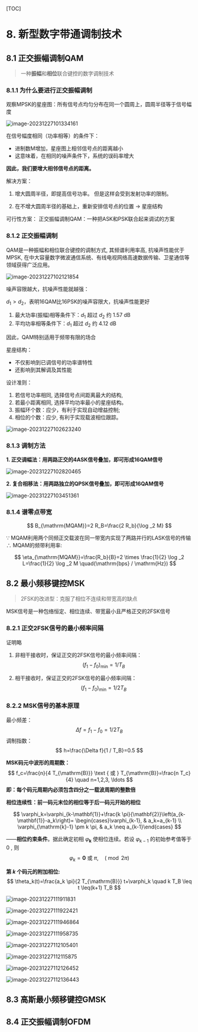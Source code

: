 [TOC]

# 8. 新型数字带通调制技术

## 8.1 正交振幅调制QAM

> 一种**振幅**和**相位**联合键控的数字调制技术

### 8.1.1 为什么要进行正交振幅调制

观察MPSK的星座图：所有信号点均匀分布在同一个圆周上，圆周半径等于信号幅度

![image-20231227101334161](https://mypic-1312707183.cos.ap-nanjing.myqcloud.com/image-20231227101334161.png)

在信号幅度相同（功率相等）的条件下：

- 进制数M增加，星座图上相邻信号点的距离越小
- 这意味着，在相同的噪声条件下，系统的误码率增大

**因此，我们要增大相邻信号点的距离。**

解决方案：

1. 增大圆周半径，即提高信号功率。
但是这样会受到发射功率的限制。

2. 在不增大圆周半径的基础上，重新安排信号点的位置 $\rightarrow$ 星座结构

可行性方案：
正交振幅调制QAM：一种把ASK和PSK联合起来调试的方案

### 8.1.2 正交振幅调制

QAM是一种振幅和相位联合键控的调制方式, 其频谱利用率高, 抗噪声性能优于MPSK, 在中大容量数字微波通信系统、有线电视网络高速数据传输、卫星通信等领域获得广泛应用。

![image-20231227102121854](https://mypic-1312707183.cos.ap-nanjing.myqcloud.com/image-20231227102121854.png)

噪声容限越大，抗噪声性能就越强：

$d_1 > d_2$，表明16QAM比16PSK的噪声容限大，抗噪声性能更好


1. 最大功率(振幅)相等条件下：$d_1$ 超过 $d_2$ 约 $1.57 \mathrm{~dB}$ 
2. 平均功率相等条件下：$d_1$ 超过 $d_2$ 约 $4.12 \mathrm{~dB}$ 

因此，QAM特别适用于频带有限的场合

星座结构：
- 不仅影响到已调信号的功率谱特性
- 还影响到其解调及其性能

设计准则：
1. 若信号功率相同, 选择信号点间距离最大的结构,
2. 若最小距离相同, 选择平均功率最小的星座结构。
3. 振幅环个数：应少，有利于实现自动增益控制;
4. 相位的个数：应少, 有利于实现载波相位跟踪。

![image-20231227102623240](https://mypic-1312707183.cos.ap-nanjing.myqcloud.com/image-20231227102623240.png)

### 8.1.3 调制方法

**1. 正交调幅法：用两路正交的4ASK信号叠加，即可形成16QAM信号**

![image-20231227102820465](https://mypic-1312707183.cos.ap-nanjing.myqcloud.com/image-20231227102820465.png)

**2. 复合相移法：用两路独立的QPSK信号叠加，即可形成16QAM信号**

![image-20231227103451361](https://mypic-1312707183.cos.ap-nanjing.myqcloud.com/image-20231227103451361.png)

### 8.1.4  谱零点带宽

$$
B_{\mathrm{MQAM}}=2 R_B=\frac{2 R_b}{\log _2 M}
$$

$\because$ MQAM利用两个同频正交载波在同一带宽内实现了两路并行的LASK信号的传输
$\therefore$ MQAM的频带利用率:

$$
\eta_{\mathrm{MQAM}}=\frac{R_b}{B}=2 \times \frac{1}{2} \log _2 L=\frac{1}{2} \log _2 M \quad(\mathrm{bps} / \mathrm{Hz})
$$

## 8.2 最小频移键控MSK

> 2FSK的改进型：克服了相位不连续和带宽高的缺点

MSK信号是一种包络恒定、相位连续、带宽最小且严格正交的2FSK信号

### 8.2.1 正交2FSK信号的最小频率间隔

证明略

1. 非相干接收时，保证正交的2FSK信号的最小频率间隔：
$$
\left(f_1-f_0\right)_{\min }=1 / T_B
$$

2. 相干接收时，保证正交的2FSK信号的最小频率间隔：
$$
\left(f_1-f_0\right)_{\min }=1 / 2T_B
$$

### 8.2.2 MSK信号的基本原理

最小频差：
$$
\Delta f=f_1-f_0=1 / 2 T_B
$$
调制指数：
$$
h=\frac{\Delta f}{1 / T_B}=0.5
$$

**MSK码元中波形的周期数：**
$$
f_c=\frac{n}{4 T_{\mathrm{B}}} \text { 或 } T_{\mathrm{B}}=\frac{n T_c}{4} \quad n=1,2,3, \ldots
$$
**即：每个码元周期内必须包含四分之一载波周期的整数倍**

**相位连续性：前一码元末位的相位等于后一码元开始的相位**

$$
\varphi_k=\varphi_{k-\mathbf{1}}+\frac{k \pi}{\mathbf{2}}\left(a_{k-\mathbf{1}}-a_k\right)= \begin{cases}\varphi_{k-1}, & a_k=a_{k-1} \\ \varphi_{\mathrm{k}-1} \pm k \pi, & a_k \neq a_{k-1}\end{cases}
$$

——**相位约束条件**。据此确定初相 $\varphi_{\boldsymbol{k}}$ 使相位连续。若设 $\varphi_{\mathrm{k}-1}$ 的初始参考值等于 0 , 则
$$
\varphi_k=\mathbf{0} \text { 或 } \pi, \quad(\bmod 2 \pi)
$$

**第 $k$ 个码元的附加相位:**
$$
\theta_k(t)=\frac{a_k \pi}{2 T_{\mathrm{B}}} t+\varphi_k \quad k T_B \leq t \leq(k+1) T_B
$$

![image-20231227111911831](https://mypic-1312707183.cos.ap-nanjing.myqcloud.com/image-20231227111911831.png)

![image-20231227111922421](https://mypic-1312707183.cos.ap-nanjing.myqcloud.com/image-20231227111922421.png)

![image-20231227111946864](https://mypic-1312707183.cos.ap-nanjing.myqcloud.com/image-20231227111946864.png)

![image-20231227111958735](https://mypic-1312707183.cos.ap-nanjing.myqcloud.com/image-20231227111958735.png)

![image-20231227112105401](https://mypic-1312707183.cos.ap-nanjing.myqcloud.com/image-20231227112105401.png)

![image-20231227112115875](https://mypic-1312707183.cos.ap-nanjing.myqcloud.com/image-20231227112115875.png)

![image-20231227112126452](https://mypic-1312707183.cos.ap-nanjing.myqcloud.com/image-20231227112126452.png)

![image-20231227112136443](https://mypic-1312707183.cos.ap-nanjing.myqcloud.com/image-20231227112136443.png)

## 8.3 高斯最小频移键控GMSK



## 8.4 正交振幅调制OFDM

